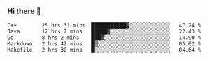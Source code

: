 ### Hi there 👋

<!--
**yeya24/yeya24** is a ✨ _special_ ✨ repository because its `README.md` (this file) appears on your GitHub profile.

Here are some ideas to get you started:

- 🔭 I’m currently working on ...
- 🌱 I’m currently learning ...
- 👯 I’m looking to collaborate on ...
- 🤔 I’m looking for help with ...
- 💬 Ask me about ...
- 📫 How to reach me: ...
- 😄 Pronouns: ...
- ⚡ Fun fact: ...
-->

<!--START_SECTION:waka-->
```text
C++        25 hrs 31 mins  ███████████▓░░░░░░░░░░░░░   47.24 % 
Java       12 hrs 7 mins   █████▓░░░░░░░░░░░░░░░░░░░   22.43 % 
Go         8 hrs 2 mins    ███▓░░░░░░░░░░░░░░░░░░░░░   14.90 % 
Markdown   2 hrs 42 mins   █▒░░░░░░░░░░░░░░░░░░░░░░░   05.02 % 
Makefile   2 hrs 30 mins   █░░░░░░░░░░░░░░░░░░░░░░░░   04.64 % 
```
<!--END_SECTION:waka-->
